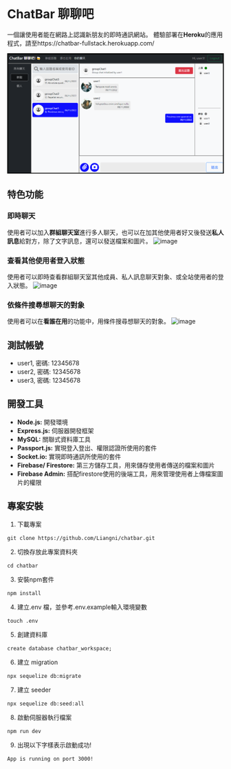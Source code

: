 # ChatBar 聊聊吧
一個讓使用者能在網路上認識新朋友的即時通訊網站。
體驗部署在**Heroku**的應用程式，請至https://chatbar-fullstack.herokuapp.com/

![image](/public/image/groupMessages.PNG)

## 特色功能
### 即時聊天
使用者可以加入**群組聊天室**進行多人聊天，也可以在加其他使用者好又後發送**私人訊息**給對方，除了文字訊息，還可以發送檔案和圖片。
![image](/public/image/send_messages.gif)

### 查看其他使用者登入狀態
使用者可以即時查看群組聊天室其他成員、私人訊息聊天對象、或全站使用者的登入狀態。
![image](/public/image/show_online_status.gif)

### 依條件搜尋想聊天的對象
使用者可以在**看誰在用**的功能中，用條件搜尋想聊天的對象。
![image](/public/image/filter_users.gif)

## 測試帳號
* user1, 密碼: 12345678
* user2, 密碼: 12345678
* user3, 密碼: 12345678

## 開發工具
* **Node.js:** 開發環境
* **Express.js:** 伺服器開發框架
* **MySQL:** 關聯式資料庫工具
* **Passport.js:** 實現登入登出、權限認證所使用的套件
* **Socket.io:** 實現即時通訊所使用的套件
* **Firebase/ Firestore:** 第三方儲存工具，用來儲存使用者傳送的檔案和圖片
* **Firebase Admin:** 搭配firestore使用的後端工具，用來管理使用者上傳檔案圖片的權限

## 專案安裝
1. 下載專案
```
git clone https://github.com/Liangni/chatbar.git
```

2. 切換存放此專案資料夾
```
cd chatbar
```

3. 安裝npm套件
```
npm install
```

4. 建立.env 檔，並參考.env.example輸入環境變數
```
touch .env
```

5. 創建資料庫
```
create database chatbar_workspace;
```

6. 建立 migration
```
npx sequelize db:migrate
```

7. 建立 seeder
```
npx sequelize db:seed:all
```

8. 啟動伺服器執行檔案
```
npm run dev
```

9. 出現以下字樣表示啟動成功!
```
App is running on port 3000!
```



